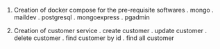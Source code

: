 1. Creation of docker compose for the pre-requisite softwares
  . mongo
  . maildev
  . postgresql
  . mongoexpress
  . pgadmin

2. Creation of customer service
  . create customer
  . update customer
  . delete customer
  . find customer by id
  . find all customer
